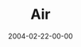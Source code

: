 ---
layout: message
category: message
series: "Symbols"
title: "Air"
date: 2004-02-22-00-00
message_id: 183
sc-permalink-url: "http://soundcloud.com/crdschurch/air"
audio: "http://s3.amazonaws.com/crossroads-media/messages/audio/Symbols_02_02-22-04_Air.mp3"
audio-duration: "34:48"
tag: 
 - control
 - air
 - wind
 - wells
 - holy-spirit
 - breath
 - spirit
 - prayer
 - ghost
explicit: false
---